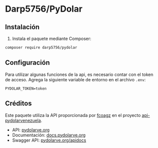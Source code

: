 # Darp5756/PyDolar

## Instalación

1. Instala el paquete mediante Composer:
```bash
composer require darp5756/pydolar
```

## Configuración

Para utilizar algunas funciones de la api, es necesario contar con el token de acceso.
Agrega la siguiente variable de entorno en el archivo `.env`:

```
PYDOLAR_TOKEN=token
```

## Créditos

Este paquete utiliza la API proporcionada por [fcoagz](https://github.com/fcoagz) en el proyecto [api-pydolarvenezuela](https://github.com/fcoagz/api-pydolarvenezuela).

- API: [pydolarve.org](https://pydolarve.org/)
- Documentación: [docs.pydolarve.org](https://docs.pydolarve.org/)
- Swagger API: [pydolarve.org/apidocs](https://pydolarve.org/apidocs)

